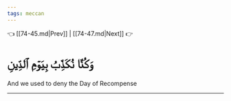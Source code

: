 ```yaml
---
tags: meccan
---
```


👈 [[74-45.md|Prev]] | [[74-47.md|Next]] 👉

# وَكُنَّا نُكَذِّبُ بِيَوۡمِ ٱلدِّينِ

And we used to deny the Day of Recompense

---

